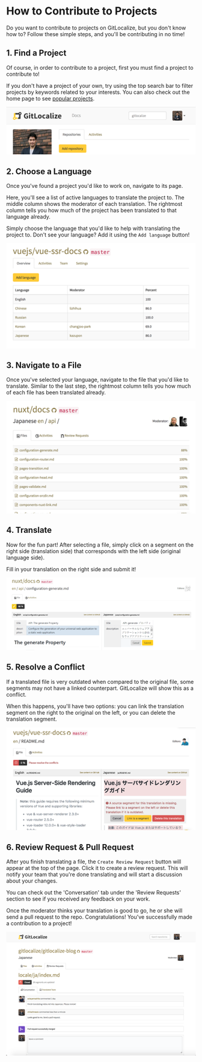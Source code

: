 # How to Contribute to Projects

Do you want to contribute to projects on GitLocalize, but you don't know how to? Follow these simple steps, and you'll be contributing in no time! 

## 1. Find a Project

Of course, in order to contribute to a project, first you must find a project to contribute to! 

If you don't have a project of your own, try using the top search bar to filter projects by keywords related to your interests. You can also check out the home page to see [popular projects](https://gitlocalize.com).

![Search Bar](assets/img/how_to_contribute/search_bar.png)

## 2. Choose a Language

Once you've found a project you'd like to work on, navigate to its page. 

Here, you'll see a list of active languages to translate the project to. The middle column shows the moderator of each translation. The rightmost column tells you how much of the project has been translated to that language already.

Simply choose the language that you'd like to help with translating the project to. Don't see your language? Add it using the `Add language` button!

![Choose a language](assets/img/how_to_contribute/choose_language.png)

## 3. Navigate to a File

Once you've selected your language, navigate to the file that you'd like to translate. Similar to the last step, the rightmost column tells you how much of each file has been translated already. 

![Navigate to a file](assets/img/how_to_contribute/navigate.png)

## 4. Translate

Now for the fun part! After selecting a file, simply click on a segment on the right side (translation side) that corresponds with the left side (original language side). 

Fill in your translation on the right side and submit it!

![Translate](assets/img/how_to_contribute/translate_submit.PNG)

## 5. Resolve a Conflict

If a translated file is very outdated when compared to the original file, some segments may not have a linked counterpart. GitLocalize will show this as a conflict. 

When this happens, you'll have two options: you can link the translation segment on the right to the original on the left, or you can delete the translation segment.

![Conflict](assets/img/how_to_contribute/conflict.png)

## 6. Review Request & Pull Request

After you finish translating a file, the `Create Review Request` button will appear at the top of the page. Click it to create a review request. This will notify your team that you're done translating and will start a discussion about your changes. 

You can check out the 'Conversation' tab under the 'Review Requests' section to see if you received any feedback on your work.

Once the moderator thinks your translation is good to go, he or she will send a pull request to the repo. Congratulations! You've successfully made a contribution to a project!

![Pull Request](assets/img/how_to_contribute/pull_request.png)

